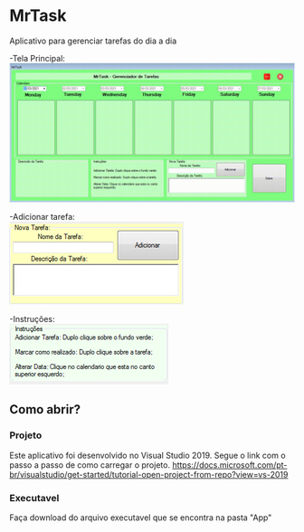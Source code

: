 # MrTask
Aplicativo para gerenciar tarefas do dia a dia

-Tela Principal:<br>
![telaprincipal](https://github.com/Christian-Samuel/MrTask/blob/master/Imagens/Tela.gif?raw=true)

-Adicionar tarefa:<br>
![cardtask](https://github.com/Christian-Samuel/MrTask/blob/master/Imagens/addtask.PNG?raw=true)

-Instruções:<br>
![instrucoes](https://github.com/Christian-Samuel/MrTask/blob/master/Imagens/Instrucoes.PNG?raw=true)


## Como abrir?
### Projeto
Este aplicativo foi desenvolvido no Visual Studio 2019.
Segue o link com o passo a passo de como carregar o projeto.
https://docs.microsoft.com/pt-br/visualstudio/get-started/tutorial-open-project-from-repo?view=vs-2019

### Executavel
Faça download do arquivo executavel que se encontra na pasta "App"

